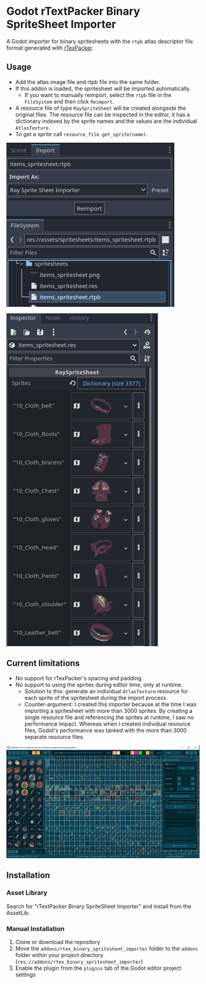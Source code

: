 # Godot rTextPacker Binary SpriteSheet Importer

A Godot importer for binary spritesheets with the `rtpb` atlas descriptor file format generated with [rTexPacker](https://raylibtech.itch.io/rtexpacker).

## Usage
- Add the atlas image file and rtpb file into the same folder.
- If this addon is loaded, the spritesheet will be imported automatically.
    - If you want to manually reimport, select the `rtpb` file in the `FileSystem` and then click `Reimport`.
- A resource file of type `RaySpriteSheet` will be created alongside the original files. The resource file can be inspected in the editor, it has a dictionary indexed by the sprite names and the values are the individual `AtlasTexture`.
- To get a sprite call `resource_file.get_sprite(name)`.

![](./img/spritesheet-reimport.png)

![](./img/rspritesheet-inspector.png)


## Current limitations
- No support for rTexPacker's spacing and padding.
- No support to using the sprites during editor time, only at runtime.
    - Solution to this: generate an individual `AtlasTexture` resource for each sprite of the spritesheet during the import process.
    - Counter-argument: I created this importer because at the time I was importing a spritesheet with more than 3000 sprites. By creating a single resource file and referencing the sprites at runtime, I saw no performance impact. Whereas when I created individual resource files, Godot's performance was tanked with the more than 3000 separate resource files.

![](./img/rtexpacker-3000sprites.jpg)    


## Installation
### Asset Library
Search for "rTextPacker Binary SpriteSheet Importer" and install from the AssetLib.

### Manual Installation
1. Clone or download the repository
2. Move the `addons/rtex_binary_spritesheet_importer` folder to the `addons` folder within your project directory (`res://addons/rtex_binary_spritesheet_importer`)
3. Enable the plugin from the `plugins` tab of the Godot editor project settings
